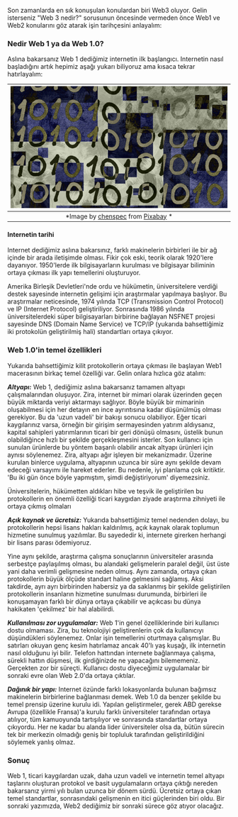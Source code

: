 Son zamanlarda en sık konuşulan konulardan biri Web3 oluyor. Gelin isterseniz "Web 3 nedir?" sorusunun öncesinde vermeden önce Web1 ve Web2 konularını göz atarak işin tarihçesini anlayalım: 

### Nedir Web 1 ya da Web 1.0?

Aslına bakarsanız Web 1 dediğimiz internetin ilk başlangıcı. Internetin nasıl başladığını artık hepimiz aşağı yukarı biliyoruz ama kısaca tekrar hatırlayalım: 

| ![web-1_0](/assets/technology-g0454e447f_800.jpg)|
|:--:| 
| *Image by [chenspec](https://pixabay.com/users/chenspec-7784448/) from [Pixabay](https://pixabay.com/) *|

#### Internetin tarihi
Internet dediğimiz aslına bakarsınız, farklı makinelerin birbirleri ile bir ağ içinde bir arada iletişimde olması. Fikir çok eski, teorik olarak 1920'lere dayanıyor. 1950'lerde ilk bilgisayarların kurulması ve bilgisayar biliminin ortaya çıkması ilk yapı temellerini oluşturuyor. 

Amerika Birleşik Devletleri'nde ordu ve hükümetin, üniversitelere verdiği destek sayesinde internetin gelişimi için araştırmalar yapılmaya başlıyor. Bu araştırmalar neticesinde, 1974 yılında TCP (Transmission Control Protocol) ve IP (Internet Protocol) geliştiriliyor. Sonrasında 1986 yılında üniversitelerdeki süper bilgisayarları birbirine bağlayan NSFNET projesi sayesinde DNS (Domain Name Service) ve TCP/IP (yukarıda bahsettiğimiz iki protokolün geliştirilmiş hali) standartları ortaya çıkıyor.  

### Web 1.0'in temel özellikleri
Yukarıda bahsettiğimiz kilit protokollerin ortaya çıkması ile başlayan Web1 macerasının birkaç temel özelliği var. Gelin onlara hızlıca göz atalım: 

***Altyapı:*** Web 1, dediğimiz aslına bakarsanız tamamen altyapı çalışmalarından oluşuyor. Zira, internet bir mimari olarak üzerinden geçen büyük miktarda veriyi aktarmayı sağlıyor. Böyle büyük bir mimarinin oluşabilmesi için her detayın en ince ayrıntısına kadar düşünülmüş olması gerekiyor. Bu da 'uzun vadeli' bir bakışı sonucu olabiliyor. Eğer ticari kaygılarınız varsa, örneğin bir girişim sermayesinden yatırım aldıysanız, kapital sahipleri yatırımlarının ticari bir geri dönüşü olmasını, üstelik bunun olabildiğince hızlı bir şekilde gerçekleşmesini isterler. Son kullanıcı için sunulan ürünlerde bu yöntem başarılı olabilir ancak altyapı ürünleri için aynısı söylenemez. Zira, altyapı ağır işleyen bir mekanizmadır. Üzerine kurulan binlerce uygulama, altyapının uzunca bir süre aynı şekilde devam edeceği varsayımı ile hareket ederler. Bu nedenle, iyi planlama çok kritiktir. 'Bu iki gün önce böyle yapmıştım, şimdi değiştiriyorum' diyemezsiniz. 

Üniversitelerin, hükümetten aldıkları hibe ve teşvik ile geliştirilen bu protokollerin en önemli özelliği ticari kaygıdan ziyade araştırma zihniyeti ile ortaya çıkmış olmaları

***Açık kaynak ve ücretsiz:*** Yukarıda bahsettiğimiz temel nedenden dolayı, bu protokollerin hepsi lisans hakları kaldırılmış, açık kaynak olarak toplumun hizmetine sunulmuş yazılımlar. Bu sayededir ki, internete girerken herhangi bir lisans parası ödemiyoruz. 

Yine aynı şekilde, araştırma çalışma sonuçlarının üniversiteler arasında serbestçe paylaşılmış olması, bu alandaki gelişmelerin paralel değil, üst üste yani daha verimli gelişmesine neden olmuş. Aynı zamanda, ortaya çıkan protokollerin büyük ölçüde standart haline gelmesini sağlamış. Aksi takdirde, ayrı ayrı birbirinden habersiz ya da saklanmış bir şekilde geliştirilen protokollerin insanların hizmetine sunulması durumunda, birbirleri ile konuşamayan farklı bir dünya ortaya çıkabilir ve açıkcası bu dünya hakikaten 'çekilmez' bir hal alabilirdi. 

***Kullanılması zor uygulamalar:*** Web 1'in genel özelliklerinde biri kullanıcı dostu olmaması. Zira, bu teknolojiyi geliştirenlerin çok da kullanıcıyı düşündükleri söylenemez. Onlar işin temellerini oturtmaya çalışmışlar. Bu satırları okuyan genç kesim hatırlamaz ancak 40'lı yaş kuşağı, ilk internetin nasıl olduğunu iyi bilir. Telefon hattından internete bağlanmaya çalışma, sürekli hattın düşmesi, ilk girdiğinizde ne yapacağını bilememeniz. Gerçekten zor bir süreçti. Kullanıcı dostu diyeceğimiz uygulamalar bir sonraki evre olan Web 2.0'da ortaya çıktılar. 

***Dağınık bir yapı:*** Internet özünde farklı lokasyonlarda bulunan bağımsız makinelerin birbirlerine bağlanması demek. Web 1.0 da benzer şekilde bu temel prensip üzerine kurulu idi. Yapılan geliştirmeler, gerek ABD gerekse Avrupa (özellikle Fransa)'a kurulu farklı üniversiteler tarafından ortaya atılıyor, tüm kamuoyunda tartışılıyor ve sonrasında standartlar ortaya çıkıyordu. Her ne kadar bu alanda lider üniversiteler olsa da, bütün sürecin tek bir merkezin olmadığı geniş bir topluluk tarafından geliştirildiğini söylemek yanlış olmaz. 

### Sonuç
Web 1, ticari kaygılardan uzak, daha uzun vadeli ve internetin temel altyapı taşlarını oluşturan protokol ve basit uygulamaların ortaya çıktığı nereden bakarsanız yirmi yılı bulan uzunca bir dönem sürdü. Ücretsiz ortaya çıkan temel standartlar, sonrasındaki gelişmenin en itici güçlerinden biri oldu. Bir sonraki yazımızda, Web2 dediğimiz bir sonraki sürece göz atıyor olacağız.  
